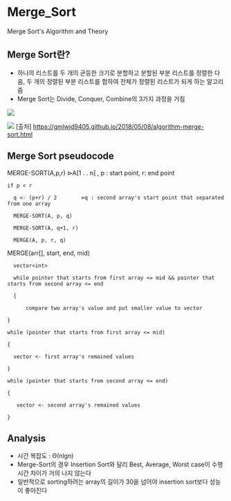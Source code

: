 # Merge_Sort
Merge Sort's Algorithm and Theory

## Merge Sort란?
- 하나의 리스트를 두 개의 균등한 크기로 분할하고 분할된 부분 리스트를 정렬한 다음, 두 개의 정렬된 부분 리스트를 합하여 전체가 정렬된 리스트가 되게 하는 알고리즘
- Merge Sort는 Divide, Conquer, Combine의 3가지 과정을 거침

<img src="https://gmlwjd9405.github.io/images/algorithm-merge-sort/merge-sort-concepts.png"></img>




<img src="https://gmlwjd9405.github.io/images/algorithm-merge-sort/merge-sort.png"></img>
[출처] https://gmlwjd9405.github.io/2018/05/08/algorithm-merge-sort.html


## Merge Sort pseudocode

  MERGE-SORT(A,p,r)     ⊳A[1 . . n] , p : start point, r: end point
  
    if p < r
    
      q <- (p+r) / 2        ⊳q : second array's start point that separated from one array
      
      MERGE-SORT(A, p, q)
      
      MERGE-SORT(A, q+1, r)
      
      MERGE(A, p, r, q)
      
      
    
    
  MERGE(arr[], start, end, mid)
  
	  vector<int>
	  
	  while pointer that starts from first array <= mid && pointer that starts from second array <= end
	  
	  {
	  
		  compare two array's value and put smaller value to vector
		  
    }
    
    while (pointer that starts from first array <= mid)	
    
    {
    
      vector <- first array's remained values
      
    }
    
    while (pointer that starts from second array <= end)
    
    {
    
       vector <- second array's remained values
       
    }
    
         
  
  ## Analysis
  - 시간 복잡도 : Θ(nlgn)
  - Merge-Sort의 경우 Insertion Sort와 달리 Best, Average, Worst case이 수행시간 차이가 거의 나지 않는다
  - 일반적으로 sorting하려는 array의 길이가 30을 넘어야 insertion sort보다 성능이 좋아진다
